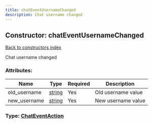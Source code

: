 ```yaml
---
title: chatEventUsernameChanged
description: Chat username changed
---
```

## Constructor: chatEventUsernameChanged  
[Back to constructors index](index.md)



Chat username changed

### Attributes:

| Name     |    Type       | Required | Description |
|----------|---------------|----------|-------------|
|old\_username|[string](../types/string.md) | Yes|Old username value|
|new\_username|[string](../types/string.md) | Yes|New username value|



### Type: [ChatEventAction](../types/ChatEventAction.md)


